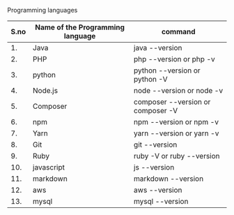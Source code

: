 Programming languages


|S.no| Name of the Programming  language  | command |
| ------------- | ------------- | ------------- |
|1. | Java  | java --version  |
|2. | PHP |	php --version or php -v |
|3. | python| python --version or python -V |
|4. |Node.js	 | node --version or node -v |
|5. |	Composer|composer --version  or composer -V|
|6. |npm | npm --version or npm -v|
|7. |Yarn| 	yarn --version  or yarn -v|
|8. |Git	| git --version | 
|9. | Ruby | ruby -V or ruby --version |
|10.| javascript | js --version |
|11.|markdown|  markdown --version|
|12. | aws | aws --version |
| 13. | mysql | mysql --version |
